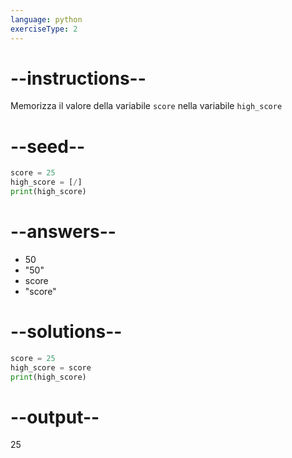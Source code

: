 ```yaml
---
language: python
exerciseType: 2
---
```


# --instructions--

Memorizza il valore della variabile `score` nella variabile `high_score`

# --seed--

```python
score = 25
high_score = [/]
print(high_score)
```

# --answers--

- 50
- "50"
- score
- "score"

# --solutions--

```python
score = 25
high_score = score
print(high_score)
```

# --output--

25

